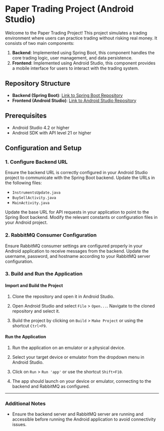 # Paper Trading Project (Android Studio)

Welcome to the Paper Trading Project! This project simulates a trading environment where users can practice trading without risking real money. It consists of two main components:

1. **Backend**: Implemented using Spring Boot, this component handles the core trading logic, user management, and data persistence.
2. **Frontend**: Implemented using Android Studio, this component provides a mobile interface for users to interact with the trading system.

## Repository Structure

- **Backend (Spring Boot)**: [Link to Spring Boot Repository](https://github.com/JatinNavani/PaperTrade_SpringBoot)
- **Frontend (Android Studio)**: [Link to Android Studio Repository](https://github.com/JatinNavani/PaperTrading)

## Prerequisites

- Android Studio 4.2 or higher
- Android SDK with API level 21 or higher

## Configuration and Setup

### 1. Configure Backend URL

Ensure the backend URL is correctly configured in your Android Studio project to communicate with the Spring Boot backend. Update the URLs in the following files:

- `InstrumentsUpdate.java`
- `BuySellActivity.java`
- `MainActivity.java`

Update the base URL for API requests in your application to point to the Spring Boot backend. Modify the relevant constants or configuration files in your Android project.

### 2. RabbitMQ Consumer Configuration

Ensure RabbitMQ consumer settings are configured properly in your Android application to receive messages from the backend. Update the username, password, and hostname according to your RabbitMQ server configuration.

### 3. Build and Run the Application

#### Import and Build the Project

1. Clone the repository and open it in Android Studio.
   
2. Open Android Studio and select `File` > `Open...`. Navigate to the cloned repository and select it.

3. Build the project by clicking on `Build` > `Make Project` or using the shortcut `Ctrl+F9`.

#### Run the Application

1. Run the application on an emulator or a physical device.

2. Select your target device or emulator from the dropdown menu in Android Studio.

3. Click on `Run` > `Run 'app'` or use the shortcut `Shift+F10`.

4. The app should launch on your device or emulator, connecting to the backend and RabbitMQ as configured.

---

### Additional Notes

- Ensure the backend server and RabbitMQ server are running and accessible before running the Android application to avoid connectivity issues.
